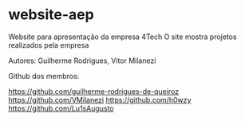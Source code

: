 # website-aep

Website para apresentação da empresa 4Tech
O site mostra projetos realizados pela empresa

Autores: Guilherme Rodrigues, Vitor Milanezi

Github dos membros:

https://github.com/guilherme-rodrigues-de-queiroz
https://github.com/VMilanezi
https://github.com/h0wzy
https://github.com/Lu1sAugusto
